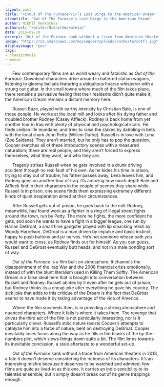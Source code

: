 ```yaml
---
layout: post
title: "<i>Out Of The Furnace</i>’s Lost Dirge to the American Dream"
cleantitle: "Out Of The Furnace’s Lost Dirge to the American Dream"
author: Nikhil Venkatesa
authorurl: "/writer/NikhilVenkatesa/"
date: 2015-09-10
excerpt: "Out of the Furnace sank without a trace from American theaters in 2013, a fate it doesn’t deserve considering the richness of its characters."
image: "https://s3.amazonaws.com/moviegoer/uploads/inchoate/ootf1.jpg"
displayimage: "yes"
tags: 
- classicmovie
- movie
---
```


&nbsp;&nbsp;&nbsp;&nbsp;&nbsp;&nbsp;Few contemporary films are as world weary and fatalistic as *Out of the Furnace*. Downbeat characters drive around in battered station wagons, listening to gloomy ballads featuring a ubiquitous hoarse whisperer with a strung out guitar. In the small towns where much of the film takes place, there remains a pervasive feeling that their residents didn’t quite make it; the American Dream remains a distant memory here. 

&nbsp;&nbsp;&nbsp;&nbsp;&nbsp;&nbsp;Russell Baze, played with earthy intensity by Christian Bale, is one of those people. He works at the local mill and looks after his dying father and troubled brother Rodney (Casey Affleck). Rodney is back home from yet another tour in Iraq with plenty of physical and psychological scars. He finds civilian life mundane, and tries to raise the stakes by dabbling in bets with the local shark John Petty (Willem Dafoe). Russell is in love with Lena (Zoe Saldana). They aren’t married, but he only has to pop the question. Cooper sketches all of these introductory scenes with a measured naturalism; these are real people, and they aren’t forced to express themselves, what they want, and who they are. 

&nbsp;&nbsp;&nbsp;&nbsp;&nbsp;&nbsp;Tragedy strikes Russell when he gets involved in a drunk driving accident through no real fault of his own. As he bides his time in prison, trying to stay out of trouble, his father passes away, Lena leaves him, and Rodney goes on another tour of Iraq. It’s amazing how much depth Bale and Affleck find in their characters in the couple of scenes they share while Russell is in prison; one scene finds them expressing extremely different kinds of quiet desperation aimed at their circumstances.

&nbsp;&nbsp;&nbsp;&nbsp;&nbsp;&nbsp;After Russell gets out of prison, he goes back to the mill. Rodney, meanwhile, has found work as a fighter in a ring of illegal street fights around the town, run by Petty. The more he fights, the more confident he gets, and soon he wants to have a fight in a bigger league, one run by Harlan DeGroat, a small time gangster played with lip smacking relish by Woody Harrelson. DeGroat is a man driven by impulse and basic instinct, happy to push buttons and jar nerves. He’s not someone whose path you would want to cross, as Rodney finds out for himself. As you can guess, Russell and DeGroat eventually butt heads, and not in a male bonding sort of way.

&nbsp;&nbsp;&nbsp;&nbsp;&nbsp;&nbsp;*Out of the Furnace* is a film built on atmosphere. It channels the disappointment of the Iraq War and the 2008 financial crisis emotionally, instead of with the blunt literalism used in Killing Them Softly. The American Dream is a false ideal here that is brought into conversation between Russell and Rodney: Russell abides by it even after he gets out of prison, but Rodney thinks its a cheap joke after everything he gave his country. The sick joke that adds to this critique of the Dream is the fact that DeGroat seems to have made it by taking advantage of the vice of America.

&nbsp;&nbsp;&nbsp;&nbsp;&nbsp;&nbsp;Where the film succeeds then, is in providing a strong atmosphere and nuanced characters. Where it fails is where it takes them. The revenge that drives the third act of the film is not particularly interesting, nor is it particularly clever. Russell’s stoic nature resists Cooper’s attempts to catalyze him into a force of nature, bent on destroying DeGroat. Cooper inevitably loses focus along the way as he fills in the blanks of the by-the-numbers plot, which slows things down quite a bit. The film limps towards its inevitable conclusion, a stale aftertaste to a wonderful set-up. 

&nbsp;&nbsp;&nbsp;&nbsp;&nbsp;&nbsp;*Out of the Furnace* sank without a trace from American theaters in 2013, a fate it doesn’t deserve considering the richness of its characters. It’s an interesting misfire because it deserves to be watched and admired; few films are quite as lived-in as this one. It carries an indie sensibility to its talented ensemble, but it simply doesn’t break out of its genre trappings enough. 

	
	
